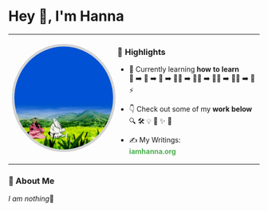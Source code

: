 <h1 align="left"> Hey 👋, I'm Hanna </h1>

<table>
  <tr>
    <td>
      <img src="medi.gif" width="200" style="border-radius: 50%; border: 5px solid #d3d3d3;" alt="just a meme">
    </td>
    <td>
      
### 🌟 Highlights
- 🌱 Currently learning **how to learn**  
  🐣 ➡️ 🐒 ➡️ 🦧 ➡️ 🧎‍➡️ ➡️ 🚶‍➡️ ➡️ 🏃‍➡️ ➡️ 🧑‍💻 ➡️ 🧠 ⚡  

- 👇 Check out some of my **work below**  
  🔍 🛠️ 💡 📂 ✨ 🚀  

- ✍️ My Writings:  
   <a href="https://www.iamhanna.org" style="text-decoration:none; color:#4CAF50;"><b>iamhanna.org</b></a>


 

   </td>
  </tr>
</table>



### 🚀 About Me

<p align="left">
   
  <i>I am nothing</i>🧘
</p>




